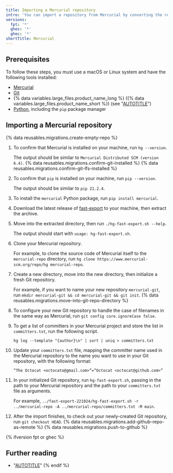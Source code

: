 ```yaml
---
title: Importing a Mercurial repository
intro: 'You can import a repository from Mercurial by converting the repository to Git, then pushing the Git repository to {% data variables.product.product_name %}.'
versions:
  fpt: '*'
  ghes: '*'
  ghec: '*'
shortTitle: Mercurial
---
```


## Prerequisites

To follow these steps, you must use a macOS or Linux system and have the following tools installed:

- [Mercurial](https://www.mercurial-scm.org)
- [Git](https://git-scm.com/downloads)
- {% data variables.large_files.product_name_long %} ({% data variables.large_files.product_name_short %}) (see "[AUTOTITLE](/repositories/working-with-files/managing-large-files/installing-git-large-file-storage)")
- [Python](https://www.python.org), including the `pip` package manager

## Importing a Mercurial repository

{% data reusables.migrations.create-empty-repo %}
1. To confirm that Mercurial is installed on your machine, run `hg --version`.

   The output should be similar to `Mercurial Distributed SCM (version 6.4)`.
{% data reusables.migrations.confirm-git-installed %}
{% data reusables.migrations.confirm-git-lfs-installed %}
1. To confirm that `pip` is installed on your machine, run `pip --version`.

   The output should be similar to `pip 21.2.4`.
1. To install the `mercurial` Python package, run `pip install mercurial`.
1. Download the latest release of [fast-export](https://github.com/frej/fast-export/releases) to your machine, then extract the archive.
1. Move into the extracted directory, then run `./hg-fast-export.sh --help`.

   The output should start with `usage: hg-fast-export.sh`.
1. Clone your Mercurial repository.

   For example, to clone the source code of Mercurial itself to the `mercurial-repo` directory, run `hg clone https://www.mercurial-scm.org/repo/hg mercurial-repo`.
1. Create a new directory, move into the new directory, then initialize a fresh Git repository.

   For example, if you want to name your new repository `mercurial-git`, run `mkdir mercurial-git && cd mercurial-git && git init`.
{% data reusables.migrations.move-into-git-repo-directory %}
1. To configure your new Git repository to handle the case of filenames in the same way as Mercurial, run `git config core.ignoreCase false`.
1. To get a list of committers in your Mercurial project and store the list in `committers.txt`, run the following script.

   ```shell copy
   hg log --template "{author}\n" | sort | uniq > committers.txt
   ```

1. Update your `committers.txt` file, mapping the committer name used in the Mercurial repository to the name you want to use in your Git repository, with the following format:

   ```text
   “The Octocat <octocato@gmail.com>”=”Octocat <octocat@github.com>”
   ```

1. In your initialized Git repository, run `hg-fast-export.sh`, passing in the path to your Mercurial repository and the path to your `committers.txt` file as arguments.

   For example, `../fast-export-221024/hg-fast-export.sh -r ../mercurial-repo -A ../mercurial-repo/committers.txt -M main`.
1. After the import finishes, to check out your newly-created Git repository, run `git checkout HEAD`.
{% data reusables.migrations.add-github-repo-as-remote %}
{% data reusables.migrations.push-to-github %}

{% ifversion fpt or ghec %}

## Further reading

- "[AUTOTITLE](/get-started/using-git/troubleshooting-the-2-gb-push-limit)"
{% endif %}
